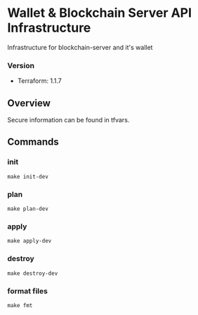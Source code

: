 # Wallet & Blockchain Server API Infrastructure
Infrastructure for blockchain-server and it's wallet

### Version
- Terraform: 1.1.7

## Overview
Secure information can be found in tfvars.

## Commands
### init
`make init-dev`

### plan
`make plan-dev`

### apply
`make apply-dev`

### destroy
`make destroy-dev`

### format files
`make fmt`
